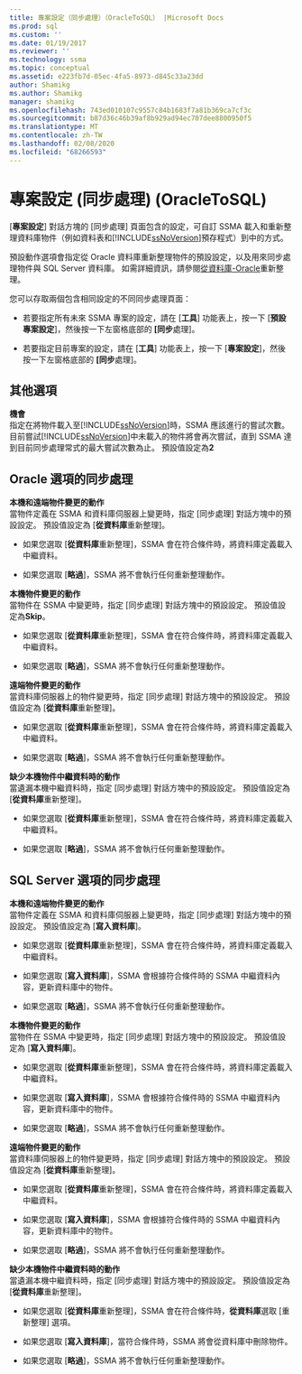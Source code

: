 ```yaml
---
title: 專案設定（同步處理）（OracleToSQL） |Microsoft Docs
ms.prod: sql
ms.custom: ''
ms.date: 01/19/2017
ms.reviewer: ''
ms.technology: ssma
ms.topic: conceptual
ms.assetid: e223fb7d-05ec-4fa5-8973-d845c33a23dd
author: Shamikg
ms.author: Shamikg
manager: shamikg
ms.openlocfilehash: 743ed010107c9557c84b1683f7a81b369ca7cf3c
ms.sourcegitcommit: b87d36c46b39af8b929ad94ec707dee8800950f5
ms.translationtype: MT
ms.contentlocale: zh-TW
ms.lasthandoff: 02/08/2020
ms.locfileid: "68266593"
---
```

# <a name="project-settingssynchronization-oracletosql"></a>專案設定 (同步處理) (OracleToSQL)
[**專案設定**] 對話方塊的 [同步處理] 頁面包含的設定，可自訂 SSMA 載入和重新整理資料庫物件（例如資料表和[!INCLUDE[ssNoVersion](../../includes/ssnoversion-md.md)]預存程式）到中的方式。  
  
預設動作選項會指定從 Oracle 資料庫重新整理物件的預設設定，以及用來同步處理物件與 SQL Server 資料庫。 如需詳細資訊，請參閱[從資料庫-Oracle](../../ssma/oracle/refresh-from-database-oracletosql.md)重新整理。  
  
您可以存取兩個包含相同設定的不同同步處理頁面：  
  
-   若要指定所有未來 SSMA 專案的設定，請在 [**工具**] 功能表上，按一下 [**預設專案設定**]，然後按一下左窗格底部的 **[同步**處理]。  
  
-   若要指定目前專案的設定，請在 [**工具**] 功能表上，按一下 [**專案設定**]，然後按一下左窗格底部的 **[同步**處理]。  
  
## <a name="miscellaneous-options"></a>其他選項  
**機會**  
指定在將物件載入至[!INCLUDE[ssNoVersion](../../includes/ssnoversion-md.md)]時，SSMA 應該進行的嘗試次數。 目前嘗試[!INCLUDE[ssNoVersion](../../includes/ssnoversion-md.md)]中未載入的物件將會再次嘗試，直到 SSMA 達到目前同步處理常式的最大嘗試次數為止。 預設值設定為**2**  
  
## <a name="synchronization-for-oracle-options"></a>Oracle 選項的同步處理  
**本機和遠端物件變更的動作**  
當物件定義在 SSMA 和資料庫伺服器上變更時，指定 [同步處理] 對話方塊中的預設設定。 預設值設定為 [**從資料庫**重新整理]。  
  
-   如果您選取 [**從資料庫**重新整理]，SSMA 會在符合條件時，將資料庫定義載入中繼資料。  
  
-   如果您選取 [**略過**]，SSMA 將不會執行任何重新整理動作。  
  
**本機物件變更的動作**  
當物件在 SSMA 中變更時，指定 [同步處理] 對話方塊中的預設設定。 預設值設定為**Skip**。  
  
-   如果您選取 [**從資料庫**重新整理]，SSMA 會在符合條件時，將資料庫定義載入中繼資料。  
  
-   如果您選取 [**略過**]，SSMA 將不會執行任何重新整理動作。  
  
**遠端物件變更的動作**  
當資料庫伺服器上的物件變更時，指定 [同步處理] 對話方塊中的預設設定。 預設值設定為 [**從資料庫**重新整理]。  
  
-   如果您選取 [**從資料庫**重新整理]，SSMA 會在符合條件時，將資料庫定義載入中繼資料。  
  
-   如果您選取 [**略過**]，SSMA 將不會執行任何重新整理動作。  
  
**缺少本機物件中繼資料時的動作**  
當遺漏本機中繼資料時，指定 [同步處理] 對話方塊中的預設設定。 預設值設定為 [**從資料庫**重新整理]。  
  
-   如果您選取 [**從資料庫**重新整理]，SSMA 會在符合條件時，將資料庫定義載入中繼資料。  
  
-   如果您選取 [**略過**]，SSMA 將不會執行任何重新整理動作。  
  
## <a name="synchronization-for-sql-server-options"></a>SQL Server 選項的同步處理  
**本機和遠端物件變更的動作**  
當物件定義在 SSMA 和資料庫伺服器上變更時，指定 [同步處理] 對話方塊中的預設設定。 預設值設定為 [**寫入資料庫**]。  
  
-   如果您選取 [**從資料庫**重新整理]，SSMA 會在符合條件時，將資料庫定義載入中繼資料。  
  
-   如果您選取 [**寫入資料庫**]，SSMA 會根據符合條件時的 SSMA 中繼資料內容，更新資料庫中的物件。  
  
-   如果您選取 [**略過**]，SSMA 將不會執行任何重新整理動作。  
  
**本機物件變更的動作**  
當物件在 SSMA 中變更時，指定 [同步處理] 對話方塊中的預設設定。 預設值設定為 [**寫入資料庫**]。  
  
-   如果您選取 [**從資料庫**重新整理]，SSMA 會在符合條件時，將資料庫定義載入中繼資料。  
  
-   如果您選取 [**寫入資料庫**]，SSMA 會根據符合條件時的 SSMA 中繼資料內容，更新資料庫中的物件。  
  
-   如果您選取 [**略過**]，SSMA 將不會執行任何重新整理動作。  
  
**遠端物件變更的動作**  
當資料庫伺服器上的物件變更時，指定 [同步處理] 對話方塊中的預設設定。  預設值設定為 [**從資料庫**重新整理]。  
  
-   如果您選取 [**從資料庫**重新整理]，SSMA 會在符合條件時，將資料庫定義載入中繼資料。  
  
-   如果您選取 [**寫入資料庫**]，SSMA 會根據符合條件時的 SSMA 中繼資料內容，更新資料庫中的物件。  
  
-   如果您選取 [**略過**]，SSMA 將不會執行任何重新整理動作。  
  
**缺少本機物件中繼資料時的動作**  
當遺漏本機中繼資料時，指定 [同步處理] 對話方塊中的預設設定。 預設值設定為 [**從資料庫**重新整理]。  
  
-   如果您選取 [**從資料庫**重新整理]，SSMA 會在符合條件時，**從資料庫**選取 [重新整理] 選項。  
  
-   如果您選取 [**寫入資料庫**]，當符合條件時，SSMA 將會從資料庫中刪除物件。  
  
-   如果您選取 [**略過**]，SSMA 將不會執行任何重新整理動作。  
  
